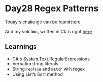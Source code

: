 # Day28 Regex Patterns

Today's challenge can be found [here](https://www.hackerrank.com/challenges/30-regex-patterns/problem)

And my solution, written in C# is right [here](./Day28_Regex_Patterns/Program.cs)

## Learnings

 - C#'s System.Text.RegularExpressions
 - Verbatim string literals
 - String `replace` and `match` with regex
 - Using List<T>'s Sort method
